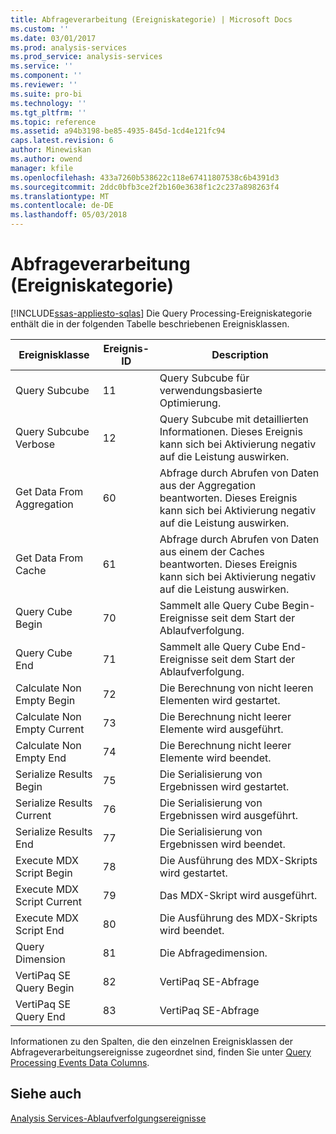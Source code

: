 ```yaml
---
title: Abfrageverarbeitung (Ereigniskategorie) | Microsoft Docs
ms.custom: ''
ms.date: 03/01/2017
ms.prod: analysis-services
ms.prod_service: analysis-services
ms.service: ''
ms.component: ''
ms.reviewer: ''
ms.suite: pro-bi
ms.technology: ''
ms.tgt_pltfrm: ''
ms.topic: reference
ms.assetid: a94b3198-be85-4935-845d-1cd4e121fc94
caps.latest.revision: 6
author: Minewiskan
ms.author: owend
manager: kfile
ms.openlocfilehash: 433a7260b538622c118e67411807538c6b4391d3
ms.sourcegitcommit: 2ddc0bfb3ce2f2b160e3638f1c2c237a898263f4
ms.translationtype: MT
ms.contentlocale: de-DE
ms.lasthandoff: 05/03/2018
---
```

# <a name="query-processing-events-category"></a>Abfrageverarbeitung (Ereigniskategorie)
[!INCLUDE[ssas-appliesto-sqlas](../../includes/ssas-appliesto-sqlas.md)]
  Die Query Processing-Ereigniskategorie enthält die in der folgenden Tabelle beschriebenen Ereignisklassen.  
  
|**Ereignisklasse**|**Ereignis-ID**|**Description**|  
|---------------------|------------------|---------------------|  
|Query Subcube|11|Query Subcube für verwendungsbasierte Optimierung.|  
|Query Subcube Verbose|12|Query Subcube mit detaillierten Informationen. Dieses Ereignis kann sich bei Aktivierung negativ auf die Leistung auswirken.|  
|Get Data From Aggregation|60|Abfrage durch Abrufen von Daten aus der Aggregation beantworten. Dieses Ereignis kann sich bei Aktivierung negativ auf die Leistung auswirken.|  
|Get Data From Cache|61|Abfrage durch Abrufen von Daten aus einem der Caches beantworten. Dieses Ereignis kann sich bei Aktivierung negativ auf die Leistung auswirken.|  
|Query Cube Begin|70|Sammelt alle Query Cube Begin-Ereignisse seit dem Start der Ablaufverfolgung.|  
|Query Cube End|71|Sammelt alle Query Cube End-Ereignisse seit dem Start der Ablaufverfolgung.|  
|Calculate Non Empty Begin|72|Die Berechnung von nicht leeren Elementen wird gestartet.|  
|Calculate Non Empty Current|73|Die Berechnung nicht leerer Elemente wird ausgeführt.|  
|Calculate Non Empty End|74|Die Berechnung nicht leerer Elemente wird beendet.|  
|Serialize Results Begin|75|Die Serialisierung von Ergebnissen wird gestartet.|  
|Serialize Results Current|76|Die Serialisierung von Ergebnissen wird ausgeführt.|  
|Serialize Results End|77|Die Serialisierung von Ergebnissen wird beendet.|  
|Execute MDX Script Begin|78|Die Ausführung des MDX-Skripts wird gestartet.|  
|Execute MDX Script Current|79|Das MDX-Skript wird ausgeführt.|  
|Execute MDX Script End|80|Die Ausführung des MDX-Skripts wird beendet.|  
|Query Dimension|81|Die Abfragedimension.|  
|VertiPaq SE Query Begin|82|VertiPaq SE-Abfrage|  
|VertiPaq SE Query End|83|VertiPaq SE-Abfrage|  
  
 Informationen zu den Spalten, die den einzelnen Ereignisklassen der Abfrageverarbeitungsereignisse zugeordnet sind, finden Sie unter [Query Processing Events Data Columns](../../analysis-services/trace-events/query-processing-events-data-columns.md).  
  
## <a name="see-also"></a>Siehe auch  
 [Analysis Services-Ablaufverfolgungsereignisse](../../analysis-services/trace-events/analysis-services-trace-events.md)  
  
  
